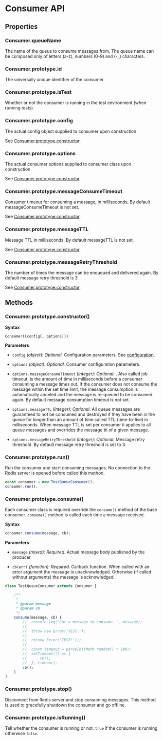 # Consumer API

## Properties

### Consumer.queueName

The name of the queue to consume messages from. The queue name can be composed only of letters (a-z), numbers (0-9) 
and (-_) characters.

### Consumer.prototype.id

The universally unique identifier of the consumer.

### Consumer.prototype.isTest

Whether or not the consumer is running in the test environment (when running tests).

### Consumer.prototype.config

The actual config object supplied to consumer upon construction.

See [Consumer.prototype.constructor](#consumer.prototype.constructor()).

### Consumer.prototype.options

The actual consumer options supplied to consumer class upon construction.

See [Consumer.prototype.constructor](#consumer.prototype.constructor()).

### Consumer.prototype.messageConsumeTimeout

Consumer timeout for consuming a message, in milliseconds. By default messageConsumeTimeout is not set.

See [Consumer.prototype.constructor](#consumer.prototype.constructor()).

### Consumer.prototype.messageTTL

Message TTL in milliseconds. By default messageTTL is not set.

See [Consumer.prototype.constructor](#consumer.prototype.constructor()).

### Consumer.prototype.messageRetryThreshold

The number of times the message can be enqueued and delivered again. By default message retry threshold is 3.

See [Consumer.prototype.constructor](#consumer.prototype.constructor()).

## Methods

### Consumer.prototype.constructor()

**Syntax**

```text
Consumer([config[, options]])
```

**Parameters**

- `config` *(object): Optional.* Configuration parameters. See [configuration](/weyoss/redis-smq#configuration).

- `options` *(object): Optional.* Consumer configuration parameters.

- `options.messageConsumeTimeout` *(Integer): Optional.* . Also called job timeout, is the amount of time in 
  milliseconds before a consumer consuming a message times out. 
  If the consumer does not consume the message within the set time limit, the message consumption is automatically 
  anceled and the message is re-queued to be consumed again. By default message consumption timeout is not set.
  
- `options.messageTTL` *(Integer): Optional.* All queue messages are guaranteed to not be consumed and destroyed if 
  they have been in the queue for longer than an amount of time called TTL (time-to-live) in milliseconds. 
  When message TTL is set per consumer it applies to all queue messages and overrides the message ttl of a given 
  message.
  
- `options.messageRetryThreshold` *(Integer): Optional.* Message retry threshold. By default message retry threshold 
  is set to 3.

### Consumer.prototype.run()

Run the consumer and start consuming messages. No connection to the Redis server is opened before called this method.

```javascript
const consumer = new TestQueueConsumer();
consumer.run();
```

### Consumer.prototype.consume()

Each consumer class is required override the `consume()` method of the base consumer. `consume()` method is called 
each time a message received.

**Syntax**
```javascript
consumer.consume(message, cb);
```

**Parameters**

- `message` *(mixed): Required.* Actual message body published by the producer

- `cb(err)` *(function): Required.* Callback function. When called with an error argument the message is 
    unacknowledged. Otherwise (if called without arguments) the message is acknowledged.

```javascript
class TestQueueConsumer extends Consumer {

    /**
     *
     * @param message
     * @param cb
     */
    consume(message, cb) {
        //  console.log(`Got a message to consume: `, message);
        //  
        //  throw new Error('TEST!');
        //  
        //  cb(new Error('TEST!'));
        //  
        //  const timeout = parseInt(Math.random() * 100);
        //  setTimeout(() => {
        //      cb();
        //  }, timeout);
        cb();
    }
}
```

### Consumer.prototype.stop()

Disconnect from Redis server and stop consuming messages. This method is used to gracefully shutdown the consumer and
go offline.

### Consumer.prototype.isRunning()

Tell whether the consumer is running or not. `true` if the consumer is running otherwise `false`.
